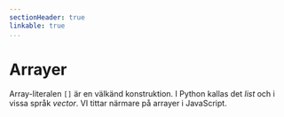 ```yaml
---
sectionHeader: true
linkable: true
...
```

Arrayer
=======================

Array-literalen `[]` är en välkänd konstruktion. I Python kallas det *list* och i vissa språk *vector*. VI tittar närmare på arrayer i JavaScript.
